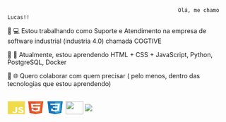                                                           Olá, me chamo Lucas!!

  🔸 💻 Estou trabalhando como Suporte e Atendimento na empresa de software industrial (industria 4.0) chamada COGTIVE
  
  🔸 📖 Atualmente, estou aprendendo HTML + CSS + JavaScript, Python, PostgreSQL, Docker
    
  🔸 🌐 Quero colaborar com quem precisar ( pelo menos, dentro das tecnologias que estou aprendendo)

<div style="display: inline_block"><br>
  <img align="center" height="30" width="40" src="https://raw.githubusercontent.com/devicons/devicon/master/icons/javascript/javascript-plain.svg">  
  <img align="center" height="30" width="40" src="https://raw.githubusercontent.com/devicons/devicon/master/icons/html5/html5-original.svg">
  <img align="center" height="30" width="40" src="https://raw.githubusercontent.com/devicons/devicon/master/icons/css3/css3-original.svg">
  <img align="center" height="30" width="40" src="https://cdn.jsdelivr.net/gh/devicons/devicon/icons/dotnetcore/dotnetcore-original.svg" />
  
  
  <img align="center" height="70em" src="https://user-images.githubusercontent.com/62804943/168938125-93674b83-7a8f-4459-8395-322e60851e55.jpeg"/>
  
  </div>

